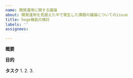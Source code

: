 ```yaml
---
name: 開発運用に関する議論
about: 開発運用を見据えた中で発生した課題の議論についてのissue
title: hoge機能の検討
labels: ''
assignees: 

---
```


**概要**


**目的**


**タスク**
1.
2.
3.

